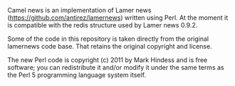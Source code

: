 Camel news is an implementation of Lamer news
(https://github.com/antirez/lamernews) written using Perl.  At the
moment it is compatible with the redis structure used by Lamer news
0.9.2.

Some of the code in this repository is taken directly from the
original lamernews code base.  That retains the original copyright
and license.

The new Perl code is copyright (c) 2011 by Mark Hindess and is free
software; you can redistribute it and/or modify it under the same
terms as the Perl 5 programming language system itself.
